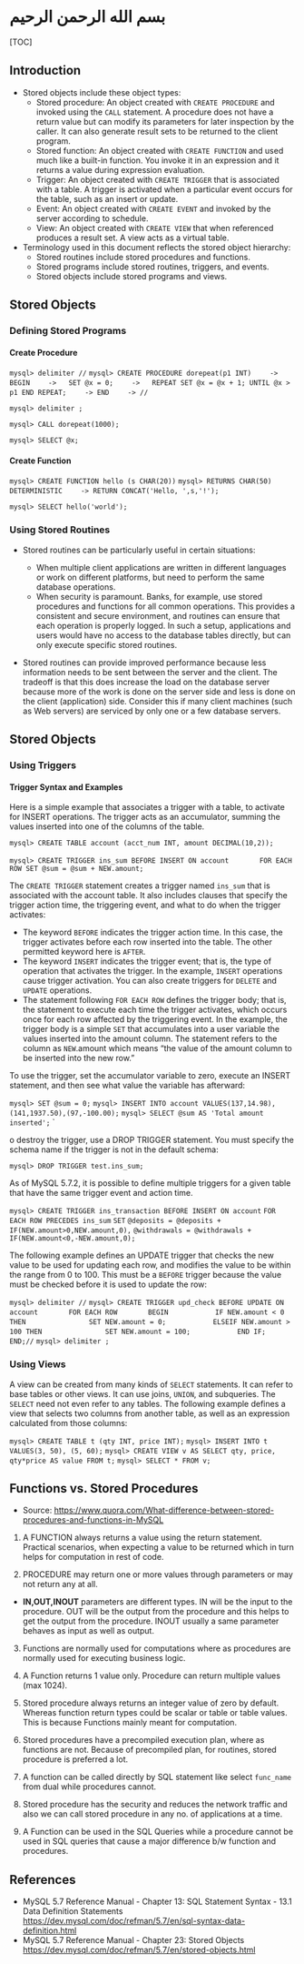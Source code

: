 # بسم الله الرحمن الرحيم

[TOC]

## Introduction

- Stored objects include these object types:
  - Stored procedure: An object created with `CREATE PROCEDURE` and invoked using the `CALL` statement. A procedure does not have a return value but can modify its parameters for later inspection by the caller. It can also generate result sets to be returned to the client program.
  - Stored function: An object created with `CREATE FUNCTION` and used much like a built-in function. You invoke it in an expression and it returns a value during expression evaluation.
  - Trigger: An object created with `CREATE TRIGGER` that is associated with a table. A trigger is activated when a particular event occurs for the table, such as an insert or update.
  - Event: An object created with `CREATE EVENT` and invoked by the server according to schedule.
  - View: An object created with `CREATE VIEW` that when referenced produces a result set. A view acts as a virtual table.
- Terminology used in this document reflects the stored object hierarchy:
  - Stored routines include stored procedures and functions.
  - Stored programs include stored routines, triggers, and events.
  - Stored objects include stored programs and views.

## Stored Objects

### Defining Stored Programs

#### Create Procedure

`mysql> delimiter //`
`mysql> CREATE PROCEDURE dorepeat(p1 INT)`
`    -> BEGIN`
`    ->   SET @x = 0;`
`    ->   REPEAT SET @x = @x + 1; UNTIL @x > p1 END REPEAT;`
`    -> END`
`    -> //`

`mysql> delimiter ;`

`mysql> CALL dorepeat(1000);`

`mysql> SELECT @x;`

#### Create Function

`mysql> CREATE FUNCTION hello (s CHAR(20))`
`mysql> RETURNS CHAR(50) DETERMINISTIC`
`    -> RETURN CONCAT('Hello, ',s,'!');`

`mysql> SELECT hello('world');`

### Using Stored Routines

- Stored routines can be particularly useful in certain situations:
  - When multiple client applications are written in different languages or work on different platforms, but need to perform the same database operations.
  - When security is paramount. Banks, for example, use stored procedures and functions for all common operations. This provides a consistent and secure environment, and routines can ensure that each operation is properly logged. In such a setup, applications and users would have no access to the database tables directly, but can only execute specific stored routines.

-  Stored routines can provide improved performance because less information needs to be sent between the server and the client. The tradeoff is that this does increase the load on the database server because more of the work is done on the server side and less is done on the client (application) side. Consider this if many client machines (such as Web servers) are serviced by only one or a few database servers.

## Stored Objects

### Using Triggers

#### Trigger Syntax and Examples

Here is a simple example that associates a trigger with a table, to activate for INSERT operations. The trigger acts as an accumulator, summing the values inserted into one of the columns of the table.

`mysql> CREATE TABLE account (acct_num INT, amount DECIMAL(10,2));`

`mysql> CREATE TRIGGER ins_sum BEFORE INSERT ON account`
`       FOR EACH ROW SET @sum = @sum + NEW.amount;`

The `CREATE TRIGGER` statement creates a trigger named `ins_sum` that is associated with the account table. It also includes clauses that specify the trigger action time, the triggering event, and what to do when the trigger activates:

- The keyword `BEFORE` indicates the trigger action time. In this case, the trigger activates before each row inserted into the table. The other permitted keyword here is `AFTER`.
- The keyword `INSERT` indicates the trigger event; that is, the type of operation that activates the trigger. In the example, `INSERT` operations cause trigger activation. You can also create triggers for `DELETE` and `UPDATE` operations.
- The statement following `FOR EACH ROW` defines the trigger body; that is, the statement to execute each time the trigger activates, which occurs once for each row affected by the triggering event. In the example, the trigger body is a simple `SET` that accumulates into a user variable the values inserted into the amount column. The statement refers to the column as `NEW`.amount which means “the value of the amount column to be inserted into the new row.”

To use the trigger, set the accumulator variable to zero, execute an INSERT statement, and then see what value the variable has afterward:

`mysql> SET @sum = 0;`
`mysql> INSERT INTO account VALUES(137,14.98),(141,1937.50),(97,-100.00);`
`mysql> SELECT @sum AS 'Total amount inserted';`
`

o destroy the trigger, use a DROP TRIGGER statement. You must specify the schema name if the trigger is not in the default schema:

`mysql> DROP TRIGGER test.ins_sum;`

As of MySQL 5.7.2, it is possible to define multiple triggers for a given table that have the same trigger event and action time.

`mysql> CREATE TRIGGER ins_transaction BEFORE INSERT ON account`
       `FOR EACH ROW PRECEDES ins_sum`
       `SET`
       `@deposits = @deposits + IF(NEW.amount>0,NEW.amount,0),`
       `@withdrawals = @withdrawals + IF(NEW.amount<0,-NEW.amount,0);`

The following example  defines an UPDATE trigger that checks the new value to be used for updating each row, and modifies the value to be within the range from 0 to 100. This must be a `BEFORE` trigger because the value must be checked before it is used to update the row:

`mysql> delimiter //`
`mysql> CREATE TRIGGER upd_check BEFORE UPDATE ON account`
`       FOR EACH ROW`
`       BEGIN`
`           IF NEW.amount < 0 THEN`
`               SET NEW.amount = 0;`
`           ELSEIF NEW.amount > 100 THEN`
`               SET NEW.amount = 100;`
`           END IF;`
`       END;//`
`mysql> delimiter ;`

### Using Views

 A view can be created from many kinds of `SELECT` statements. It can refer to base tables or other views. It can use joins, `UNION`, and subqueries. The `SELECT` need not even refer to any tables. The following example defines a view that selects two columns from another table, as well as an expression calculated from those columns:

`mysql> CREATE TABLE t (qty INT, price INT);`
`mysql> INSERT INTO t VALUES(3, 50), (5, 60);`
`mysql> CREATE VIEW v AS SELECT qty, price, qty*price AS value FROM t;`
`mysql> SELECT * FROM v;`

## Functions vs. Stored Procedures

- Source: <https://www.quora.com/What-difference-between-stored-procedures-and-functions-in-MySQL>

1. A FUNCTION always returns a value using the return statement. Practical scenarios, when expecting a value to be returned which in turn helps for computation in rest of code.

2. PROCEDURE may return one or more values through parameters or may not return any at all.

  - **IN,OUT,INOUT** parameters are different types. IN will be the input to the procedure. OUT will be the output from the procedure and this helps to get the output from the procedure. INOUT usually a same parameter behaves as input as well as output.

3. Functions are normally used for computations where as procedures are normally used for executing business logic.

4. A Function returns 1 value only. Procedure can return multiple values (max 1024).

5. Stored procedure always returns an integer value of zero by default. Whereas function return types could be scalar or table or table values. This is because Functions mainly meant for computation.

6. Stored procedures have a precompiled execution plan, where as functions are not. Because of precompiled plan, for routines, stored procedure is preferred a lot.

7. A function can be called directly by SQL statement like select `func_name` from dual while procedures cannot.

8. Stored procedure has the security and reduces the network traffic and also we can call stored procedure in any no. of applications at a time.

9. A Function can be used in the SQL Queries while a procedure cannot be used in SQL queries that cause a major difference b/w function and procedures.

## References

- MySQL 5.7 Reference Manual - Chapter 13:  SQL Statement Syntax - 13.1 Data Definition Statements  <https://dev.mysql.com/doc/refman/5.7/en/sql-syntax-data-definition.html>
- MySQL 5.7 Reference Manual - Chapter 23: Stored Objects <https://dev.mysql.com/doc/refman/5.7/en/stored-objects.html>